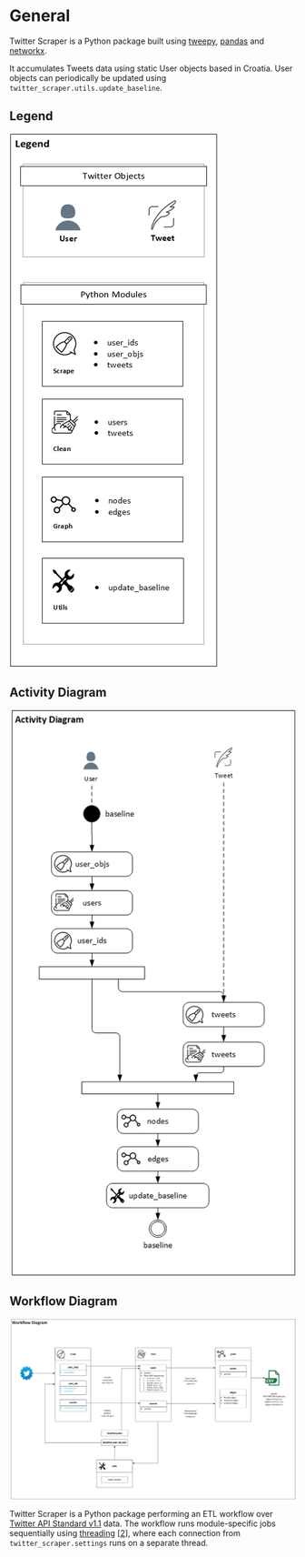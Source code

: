 # General

Twitter Scraper is a Python package built using [tweepy](https://www.tweepy.org/), [pandas](https://pandas.pydata.org/) and [networkx](https://networkx.org/).

It accumulates Tweets data using static User objects based in Croatia. User objects can periodically be updated using `twitter_scraper.utils.update_baseline`.

## Legend

![image](/assets/legend.png)


## Activity Diagram

![image](/assets/activity.png)


## Workflow Diagram

![image](/assets/workflow.png)

Twitter Scraper is a Python package performing an ETL workflow over [Twitter API Standard v1.1](https://developer.twitter.com/en/docs/api-reference-index#twitter-api-standard) data.
The workflow runs module-specific jobs sequentially using [threading](https://docs.python.org/3/library/threading.html) [[2](https://realpython.com/intro-to-python-threading/)],
where each connection from `twitter_scraper.settings` runs on a separate thread.
